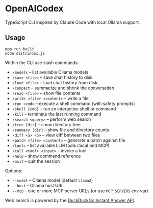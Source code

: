 # OpenAICodex

TypeScript CLI inspired by Claude Code with local Ollama support.

## Usage

```
npm run build
node dist/index.js
```

Within the CLI use slash commands:

- `/models` – list available Ollama models
- `/save <file>` – save chat history to disk
- `/load <file>` – load chat history from disk
- `/compact` – summarize and shrink the conversation
- `/read <file>` – show file contents
- `/write <file> <content>` – write a file
- `/run <cmd>` – execute a shell command (with safety prompts)
- `/shell [cmd]` – run an interactive shell or command
- `/kill` – terminate the last running command
- `/search <query>` – perform web search
- `/tree [dir]` – show directory tree
- `/summary [dir]` – show file and directory counts
- `/diff <a> <b>` – view diff between two files
- `/patch <file> <content>` – generate a patch against file
- `/tools` – list available LLM tools (local and MCP)
- `/call <tool> <input>` – invoke a tool
- `/help` – show command reference
- `/exit` – quit the session

Options:

- `--model` – Ollama model (default `llama2`)
- `--host` – Ollama host URL
- `--mcp` – one or more MCP server URLs (or use `MCP_SERVERS` env var)

Web search is powered by the [DuckDuckGo Instant Answer API](https://api.duckduckgo.com/).
